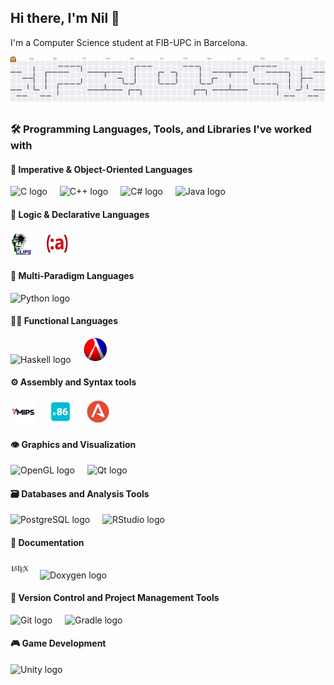 <!-- TO BUILD this README I used https://profile-readme-generator.com/ -->

## Hi there, I'm Nil 👋

I'm a Computer Science student at FIB-UPC in Barcelona.
<!--PacMan, -->


 <picture>
  <source media="(prefers-color-scheme: dark)" srcset="https://raw.githubusercontent.com/nilhouses/nilhouses/output/pacman-contribution-graph-dark.svg">
  <source media="(prefers-color-scheme: light)" srcset="https://raw.githubusercontent.com/nilhouses/nilhouses/output/pacman-contribution-graph.svg">
  <img alt="pacman contribution graph" src="https://raw.githubusercontent.com/nilhouses/nilhouses/output/pacman-contribution-graph.svg">
</picture> 
<!-- 
 ### 📫 Contact 
 
 <div align="left">
   <a href="mailto:nil.casas.duatis@estudiantat.upc.edu">
     <img src="https://img.shields.io/static/v1?message=UPC&logo=gmail&label=&color=D14836&logoColor=white&labelColor=&style=for-the-badge" height="25" alt="university email logo" />
   </a>
    <a href="https://www.linkedin.com/in/nil-casas-duatis-9b2203329/" target="_blank">
     <img src="https://cdn.jsdelivr.net/gh/devicons/devicon/icons/linkedin/linkedin-original.svg" height="40" alt="LinkedIn logo" />
   </a>
   <img width="12" />
 </div>
 
 <div align="left">
   <a href="mailto:nil.cases@gmail.com">
     <img src="https://img.shields.io/static/v1?message=Personal&logo=gmail&label=&color=D14836&logoColor=white&labelColor=&style=for-the-badge" height="25" alt="personal email logo" />
   </a>
 </div> 
-->

<!-- Languages -->

### 🛠 Programming Languages, Tools, and Libraries I've worked with

#### 📜 Imperative & Object-Oriented Languages
<div align="left">
  <img src="https://cdn.jsdelivr.net/gh/devicons/devicon/icons/c/c-original.svg" height="40" alt="C logo"  />
  <img width="12" />
  <img src="https://cdn.jsdelivr.net/gh/devicons/devicon/icons/cplusplus/cplusplus-original.svg" height="40" alt="C++ logo"  />
  <img width="12" />
  <img src="https://cdn.jsdelivr.net/gh/devicons/devicon/icons/csharp/csharp-original.svg" height="40" alt="C# logo"  />
  <img width="12" />
  <img src="https://cdn.jsdelivr.net/gh/devicons/devicon/icons/java/java-original.svg" height="40" alt="Java logo"  />
</div>

#### 🧠 Logic & Declarative Languages
<div align="left">
  <img src=".images/clips.png" height="40" alt="CLIPS logo" />
  <img width="12" />
  <img src=".images/pddl.png" height="40" alt="Pddl logo" />
  <img width="12" />
  <!-- <img src=".images/prolog.png" height="40" alt="Prolog logo" />
  <img width="12" /> -->
</div>

#### 🐍 Multi-Paradigm Languages
<div align="left">
  <img src="https://cdn.jsdelivr.net/gh/devicons/devicon/icons/python/python-original.svg" height="40" alt="Python logo"  />
  <img width="12" />
</div>

#### 🧑‍💻 Functional Languages
<div align="left">
  <img src="https://cdn.jsdelivr.net/gh/devicons/devicon/icons/haskell/haskell-original.svg" height="40" alt="Haskell logo"  />
  <img width="12" />
  <img src=".images/Scheme.png" height="40" alt="Scheme logo"  />
  <img width="12" />
</div>

#### ⚙️ Assembly and Syntax tools
<div align="left">
  <img src=".images/mips.png" height="40" alt="MIPS logo" />
  <img width="12" />
  <img src=".images/x86.png" height="40" alt="X86 logo" />
  <img width="12" />
  <img src=".images/antlr.svg" height="40" alt="ANTLR logo" />
  <img width="12" />
</div>

#### 👁️ Graphics and Visualization
<div align="left">
  <img src="https://cdn.jsdelivr.net/gh/devicons/devicon/icons/opengl/opengl-original.svg" height="40" alt="OpenGL logo"  />
  <img width="12" />
  <img src="https://cdn.jsdelivr.net/gh/devicons/devicon/icons/qt/qt-original.svg" height="40" alt="Qt logo"  />
  <img width="12" />
</div>

#### 🗃️ Databases and Analysis Tools
<div align="left">
  <img src="https://cdn.jsdelivr.net/gh/devicons/devicon/icons/postgresql/postgresql-original.svg" height="40" alt="PostgreSQL logo"  />
  <img width="12" />
  <img src="https://cdn.jsdelivr.net/gh/devicons/devicon/icons/rstudio/rstudio-original.svg" height="40" alt="RStudio logo"  />
</div>

#### 📄 Documentation

<div align="left">
  <img src=".images/latex.svg" height="30" alt="LaTeX logo" />
  <img width="9" />
  <img src="https://www.doxygen.nl/assets/doxygen.svg" height="30" alt="Doxygen logo" />
  <img width="12" />  
</div>

#### 🔧 Version Control and Project Management Tools
<div align="left">
  <img src="https://cdn.simpleicons.org/git/F05032" height="40" alt="Git logo" />
  <img width="12" />
  <img src="https://cdn.simpleicons.org/gradle/02303A" height="40" alt="Gradle logo"  />
  <img width="12" />
</div>

#### 🎮 Game Development
<div align="left">
  <img src="https://cdn.jsdelivr.net/gh/devicons/devicon/icons/unity/unity-original.svg" height="40" alt="Unity logo"  />
</div>

<!-- [simple 2D game](https://nilcd.itch.io/projecte) 
-->

<!--
<div align="center">
  <img src="https://github-readme-stats.vercel.app/api?username=nilhouses&hide_title=false&hide_rank=false&show_icons=true&include_all_commits=true&count_private=true&disable_animations=false&theme=dracula&locale=en&hide_border=false&order=1" height="150" alt="stats graph"  />
  <img src="https://github-readme-stats.vercel.app/api/top-langs?username=nilhouses&locale=en&hide_title=false&layout=compact&card_width=320&langs_count=5&theme=dracula&hide_border=false&order=2" height="150" alt="languages graph"  />
</div>
-->

<!--
#### 💻 Operating Systems
<div align="left">
  <img src="https://cdn.jsdelivr.net/gh/devicons/devicon/icons/linux/linux-original.svg" height="40" alt="Linux logo"  />
  <img width="12" />
  <img src="https://cdn.jsdelivr.net/gh/devicons/devicon/icons/windows8/windows8-original.svg" height="40" alt="Windows logo" />
</div>
-->

<!-- 

### 🎧 Music [Listen on Spotify](https://open.spotify.com/playlist/37i9dQZF1EpjNe2LPGtZ96?si=TTK3BFgXRi2VfiAUKahj)
### 🎵 Recent songs listened to

![Alt text](https://spotify-recently-played-readme.vercel.app/api?user=nilcd)
